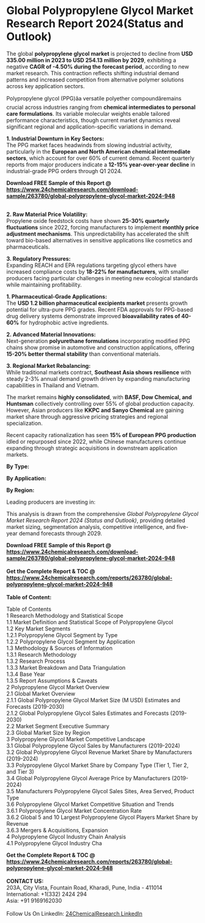 <h1>Global Polypropylene Glycol Market Research Report 2024(Status and Outlook)</h1><p>The global <strong>polypropylene glycol market</strong> is projected to decline from <strong>USD 335.00 million in 2023 to USD 254.13 million by 2029</strong>, exhibiting a negative <strong>CAGR of -4.50% during the forecast period</strong>, according to new market research. This contraction reflects shifting industrial demand patterns and increased competition from alternative polymer solutions across key application sectors.</p><p>Polypropylene glycol (PPG)âa versatile polyether compoundâremains crucial across industries ranging from <strong>chemical intermediates to personal care formulations</strong>. Its variable molecular weights enable tailored performance characteristics, though current market dynamics reveal significant regional and application-specific variations in demand.</p><p><strong>1. Industrial Downturn in Key Sectors:</strong><br>
The PPG market faces headwinds from slowing industrial activity, particularly in the <strong>European and North American chemical intermediate sectors</strong>, which account for over 60% of current demand. Recent quarterly reports from major producers indicate a <strong>12-15% year-over-year decline</strong> in industrial-grade PPG orders through Q1 2024.</p><div><b>Download FREE Sample of this Report @ 
            <a href="https://www.24chemicalresearch.com/download-sample/263780/global-polypropylene-glycol-market-2024-948">
            https://www.24chemicalresearch.com/download-sample/263780/global-polypropylene-glycol-market-2024-948</a></b></div><br><p><strong>2. Raw Material Price Volatility:</strong><br>
Propylene oxide feedstock costs have shown <strong>25-30% quarterly fluctuations</strong> since 2022, forcing manufacturers to implement <strong>monthly price adjustment mechanisms</strong>. This unpredictability has accelerated the shift toward bio-based alternatives in sensitive applications like cosmetics and pharmaceuticals.</p><p><strong>3. Regulatory Pressures:</strong><br>
Expanding REACH and EPA regulations targeting glycol ethers have increased compliance costs by <strong>18-22% for manufacturers</strong>, with smaller producers facing particular challenges in meeting new ecological standards while maintaining profitability.</p><p><strong>1. Pharmaceutical-Grade Applications:</strong><br>
The <strong>USD 1.2 billion pharmaceutical excipients market</strong> presents growth potential for ultra-pure PPG grades. Recent FDA approvals for PPG-based drug delivery systems demonstrate improved <strong>bioavailability rates of 40-60%</strong> for hydrophobic active ingredients.</p><p><strong>2. Advanced Material Innovations:</strong><br>
Next-generation <strong>polyurethane formulations</strong> incorporating modified PPG chains show promise in automotive and construction applications, offering <strong>15-20% better thermal stability</strong> than conventional materials.</p><p><strong>3. Regional Market Rebalancing:</strong><br>
While traditional markets contract, <strong>Southeast Asia shows resilience</strong> with steady 2-3% annual demand growth driven by expanding manufacturing capabilities in Thailand and Vietnam.</p><p>The market remains <strong>highly consolidated</strong>, with <strong>BASF, Dow Chemical, and Huntsman</strong> collectively controlling over 55% of global production capacity. However, Asian producers like <strong>KKPC and Sanyo Chemical</strong> are gaining market share through aggressive pricing strategies and regional specialization.</p><p>Recent capacity rationalization has seen <strong>15% of European PPG production</strong> idled or repurposed since 2022, while Chinese manufacturers continue expanding through strategic acquisitions in downstream application markets.</p><p><strong>By Type:</strong></p><p><strong>By Application:</strong></p><p><strong>By Region:</strong></p><p>Leading producers are investing in:</p><p>This analysis is drawn from the comprehensive <em>Global Polypropylene Glycol Market Research Report 2024 (Status and Outlook)</em>, providing detailed market sizing, segmentation analysis, competitive intelligence, and five-year demand forecasts through 2029.</p><div><b>Download FREE Sample of this Report @ 
            <a href="https://www.24chemicalresearch.com/download-sample/263780/global-polypropylene-glycol-market-2024-948">
            https://www.24chemicalresearch.com/download-sample/263780/global-polypropylene-glycol-market-2024-948</a></b></div><br><div><b>Get the Complete Report & TOC @ 
            <a href="https://www.24chemicalresearch.com/reports/263780/global-polypropylene-glycol-market-2024-948">
            https://www.24chemicalresearch.com/reports/263780/global-polypropylene-glycol-market-2024-948</a></b></div><br>
            <b>Table of Content:</b><p>Table of Contents<br />
1 Research Methodology and Statistical Scope<br />
1.1 Market Definition and Statistical Scope of Polypropylene Glycol<br />
1.2 Key Market Segments<br />
1.2.1 Polypropylene Glycol Segment by Type<br />
1.2.2 Polypropylene Glycol Segment by Application<br />
1.3 Methodology & Sources of Information<br />
1.3.1 Research Methodology<br />
1.3.2 Research Process<br />
1.3.3 Market Breakdown and Data Triangulation<br />
1.3.4 Base Year<br />
1.3.5 Report Assumptions & Caveats<br />
2 Polypropylene Glycol Market Overview<br />
2.1 Global Market Overview<br />
2.1.1 Global Polypropylene Glycol Market Size (M USD) Estimates and Forecasts (2019-2030)<br />
2.1.2 Global Polypropylene Glycol Sales Estimates and Forecasts (2019-2030)<br />
2.2 Market Segment Executive Summary<br />
2.3 Global Market Size by Region<br />
3 Polypropylene Glycol Market Competitive Landscape<br />
3.1 Global Polypropylene Glycol Sales by Manufacturers (2019-2024)<br />
3.2 Global Polypropylene Glycol Revenue Market Share by Manufacturers (2019-2024)<br />
3.3 Polypropylene Glycol Market Share by Company Type (Tier 1, Tier 2, and Tier 3)<br />
3.4 Global Polypropylene Glycol Average Price by Manufacturers (2019-2024)<br />
3.5 Manufacturers Polypropylene Glycol Sales Sites, Area Served, Product Type<br />
3.6 Polypropylene Glycol Market Competitive Situation and Trends<br />
3.6.1 Polypropylene Glycol Market Concentration Rate<br />
3.6.2 Global 5 and 10 Largest Polypropylene Glycol Players Market Share by Revenue<br />
3.6.3 Mergers & Acquisitions, Expansion<br />
4 Polypropylene Glycol Industry Chain Analysis<br />
4.1 Polypropylene Glycol Industry Cha</p><div><b>Get the Complete Report & TOC @ 
            <a href="https://www.24chemicalresearch.com/reports/263780/global-polypropylene-glycol-market-2024-948">
            https://www.24chemicalresearch.com/reports/263780/global-polypropylene-glycol-market-2024-948</a></b></div><br><b>CONTACT US:</b><br>
            203A, City Vista, Fountain Road, Kharadi, Pune, India - 411014<br>
            International: +1(332) 2424 294<br>
            Asia: +91 9169162030 <br><br>
            Follow Us On LinkedIn: <a href="https://www.linkedin.com/company/24chemicalresearch/">24ChemicalResearch LinkedIn</a>